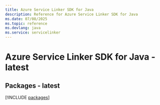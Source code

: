 ```yaml
---
title: Azure Service Linker SDK for Java
description: Reference for Azure Service Linker SDK for Java
ms.date: 07/08/2025
ms.topic: reference
ms.devlang: java
ms.service: servicelinker
---
```

# Azure Service Linker SDK for Java - latest
## Packages - latest
[!INCLUDE [packages](service-linker-index.md)]